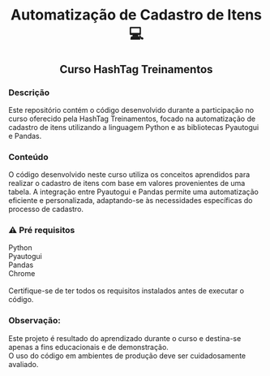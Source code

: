<h1 align="center">Automatização de Cadastro de Itens 💻</h1>
<h2 align="center">Curso HashTag Treinamentos</h2>

<h3>Descrição</h3>
Este repositório contém o código desenvolvido durante a participação no curso oferecido pela HashTag Treinamentos, focado na automatização de cadastro de itens utilizando a linguagem Python e as bibliotecas Pyautogui e Pandas.

<h3>Conteúdo</h3>
O código desenvolvido neste curso utiliza os conceitos aprendidos para realizar o cadastro de itens com base em valores provenientes de uma tabela. 
A integração entre Pyautogui e Pandas permite uma automatização eficiente e personalizada, adaptando-se às necessidades específicas do processo de cadastro.

<h3>⚠️ Pré requisitos</h3>
Python
<br>
Pyautogui
<br>
Pandas
<br>
Chrome
<br>
<br>
Certifique-se de ter todos os requisitos instalados antes de executar o código.



<h3>Observação:</h3>
Este projeto é resultado do aprendizado durante o curso e destina-se apenas a fins educacionais e de demonstração. <br> 
O uso do código em ambientes de produção deve ser cuidadosamente avaliado.

